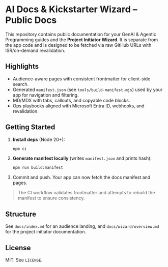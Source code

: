 # AI Docs & Kickstarter Wizard – Public Docs

This repository contains public documentation for your GenAI & Agentic Programming guides and the **Project Initiator Wizard**. It is separate from the app code and is designed to be fetched via raw GitHub URLs with ISR/on-demand revalidation.

## Highlights
- Audience-aware pages with consistent frontmatter for client-side search.
- Generated `manifest.json` (see `tools/build-manifest.mjs`) used by your app for navigation and filtering.
- MD/MDX with tabs, callouts, and copyable code blocks.
- Ops playbooks aligned with Microsoft Entra ID, webhooks, and revalidation.

## Getting Started
1. **Install deps** (Node 20+):  
   ```bash
   npm ci
   ```
2. **Generate manifest locally** (writes `manifest.json` and prints hash):  
   ```bash
   npm run build:manifest
   ```
3. Commit and push. Your app can now fetch the docs manifest and pages.

> The CI workflow validates frontmatter and attempts to rebuild the manifest to ensure consistency.

## Structure
See `docs/index.md` for an audience landing, and `docs/wizard/overview.md` for the project initiator documentation.

## License
MIT. See `LICENSE`.
